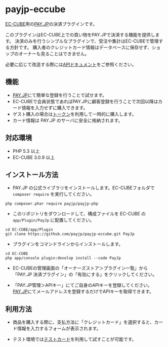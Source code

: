 # payjp-eccube

[EC-CUBE](http://www.ec-cube.net)用の[PAY.JP](https://pay.jp/)の決済プラグインです。

このプラグインはEC-CUBE上での買い物をPAY.JPで決済する機能を提供します。
決済のみを行うシンプルなプラグインで、受注や集計はEC-CUBEで管理する方針です。
購入者のクレジットカード情報はデータベースに保存せず、ショップのオーナーも見ることはできません。

必要に応じて改造する際には[APIドキュメント](https://pay.jp/docs/api/)をご参照ください。

## 機能

- [PAY.JP](https://pay.jp/)にて簡単な登録を行うことで試せます。
- EC-CUBEで会員状態であればPAY.JPに顧客登録を行うことで次回以降はカード情報を入力せずに購入できます。
- ゲスト購入の場合は[トークン](https://pay.jp/docs/api/#token-トークン)を利用して一時的に購入します。
- カード情報は PAY.JP のサーバに安全に格納されます。

## 対応環境

- PHP 5.3 以上
- EC-CUBE 3.0.9 以上

## インストール方法

- PAY.JP の公式ライブラリをインストールします。EC-CUBEフォルダで `composer require` を実行してください。

```
php composer.phar require payjp/payjp-php
```

- このリポジトリをダウンロードして、構成ファイルを EC-CUBE の `app/Plugin/PayJp` に配置してください。

```
cd EC-CUBE/app/Plugin
git clone https://github.com/payjp/payjp-eccube.git PayJp
```

- プラグインをコマンドラインからインストールします。

```
cd EC-CUBE
php app/console plugin:develop install --code PayJp
```

- EC-CUBEの管理画面の「オーナーズストア＞プラグイン一覧」から「PAY.JP 決済プラグイン」の「有効にする」をクリックしてください。

- 「PAY.JP管理＞APIキー」にてご自身のAPIキーを登録してください。[PAY.JP](https://pay.jp/)にてメールアドレスを登録するだけでAPIキーを取得できます。

## 利用方法

- 商品を購入する際に、支払方法に「クレジットカード」を選択すると、カード情報を入力するフォームが表示されます。

- テスト環境では[テストカード](https://pay.jp/docs/testcard)を利用して試すことが可能です。
